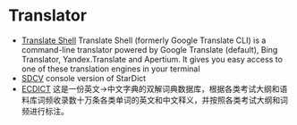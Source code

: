 # Translator

* [Translate Shell](https://www.soimort.org/translate-shell/)  Translate Shell (formerly Google Translate CLI) is a command-line translator powered by Google Translate (default), Bing Translator, Yandex.Translate and Apertium. It gives you easy access to one of these translation engines in your terminal
* [SDCV](http://dushistov.github.io/sdcv/) console version of StarDict
* [ECDICT](https://github.com/skywind3000/ECDICT)  这是一份英文->中文字典的双解词典数据库，根据各类考试大纲和语料库词频收录数十万条各类单词的英文和中文释义，并按照各类考试大纲和词频进行标注。

